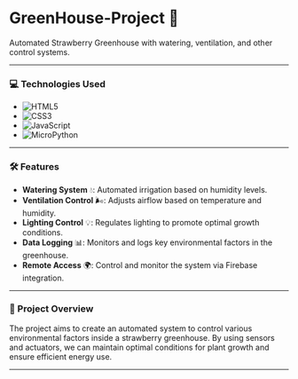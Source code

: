 # GreenHouse-Project 🌱

Automated Strawberry Greenhouse with watering, ventilation, and other control systems.

---

### 💻 Technologies Used

- ![HTML5](https://img.shields.io/badge/-HTML5-orange?logo=html5&logoColor=white)
- ![CSS3](https://img.shields.io/badge/-CSS3-blue?logo=css3&logoColor=white)
- ![JavaScript](https://img.shields.io/badge/-JavaScript-yellow?logo=javascript&logoColor=white)
- ![MicroPython](https://img.shields.io/badge/-MicroPython-green?logo=python&logoColor=white)

---

### 🛠 Features

- **Watering System** 💧: Automated irrigation based on humidity levels.
- **Ventilation Control** 🌬️: Adjusts airflow based on temperature and humidity.
- **Lighting Control** 💡: Regulates lighting to promote optimal growth conditions.
- **Data Logging** 📊: Monitors and logs key environmental factors in the greenhouse.
- **Remote Access** 🌍: Control and monitor the system via Firebase integration.

---

### 📱 Project Overview

The project aims to create an automated system to control various environmental factors inside a strawberry greenhouse. By using sensors and actuators, we can maintain optimal conditions for plant growth and ensure efficient energy use.

---
